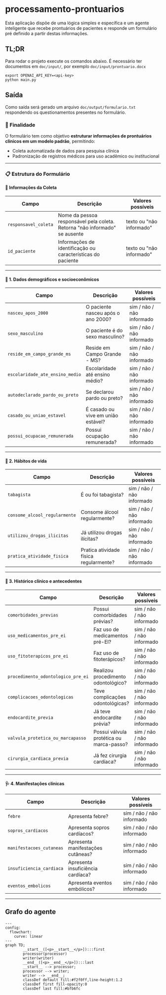 # processamento-prontuarios
Esta aplicação dispõe de uma lógica simples e específica e um agente inteligente que recebe prontuários de pacientes 
e responde um formulário pré definido a partir destas informações.

## TL;DR
Para rodar  o projeto execute os comandos abaixo. É necessário ter documentos em `doc/input/`, por
exemplo `doc/input/prontuario.docx`

````shell
export OPENAI_API_KEY=<api-key>
python main.py
````

## Saída
Como saída será gerado um arquivo `doc/output/formulario.txt` respondendo os questionamentos 
presentes no formulário.

### 📌 Finalidade

O formulário tem como objetivo **estruturar informações de prontuários clínicos em um modelo padrão**, permitindo:

- Coleta automatizada de dados para pesquisa clínica
- Padronização de registros médicos para uso acadêmico ou institucional


---

### 📋 Estrutura do Formulário

#### 👤 Informações da Coleta

| Campo                  | Descrição | Valores possíveis |
|------------------------|-----------|--------------------|
| `responsavel_coleta`   | Nome da pessoa responsável pela coleta. Retorna "não informado" se ausente | texto ou "não informado" |
| `id_paciente`          | Informações de identificação ou características do paciente | texto ou "não informado" |

---

#### 🧬 1. Dados demográficos e socioeconômicos

| Campo                          | Descrição | Valores possíveis |
|--------------------------------|-----------|--------------------|
| `nasceu_apos_2000`             | O paciente nasceu após o ano 2000? | sim / não / não informado |
| `sexo_masculino`               | O paciente é do sexo masculino? | sim / não / não informado |
| `reside_em_campo_grande_ms`   | Reside em Campo Grande - MS? | sim / não / não informado |
| `escolaridade_ate_ensino_medio` | Escolaridade até ensino médio? | sim / não / não informado |
| `autodeclarado_pardo_ou_preto` | Se declarou pardo ou preto? | sim / não / não informado |
| `casado_ou_uniao_estavel`     | É casado ou vive em união estável? | sim / não / não informado |
| `possui_ocupacao_remunerada`  | Possui ocupação remunerada? | sim / não / não informado |

---

#### 💬 2. Hábitos de vida

| Campo                          | Descrição | Valores possíveis |
|--------------------------------|-----------|--------------------|
| `tabagista`                    | É ou foi tabagista? | sim / não / não informado |
| `consome_alcool_regularmente` | Consome álcool regularmente? | sim / não / não informado |
| `utilizou_drogas_ilicitas`    | Já utilizou drogas ilícitas? | sim / não / não informado |
| `pratica_atividade_fisica`    | Pratica atividade física regularmente? | sim / não / não informado |

---

#### 🏥 3. Histórico clínico e antecedentes

| Campo                             | Descrição | Valores possíveis |
|----------------------------------|-----------|--------------------|
| `comorbidades_previas`            | Possui comorbidades prévias? | sim / não / não informado |
| `uso_medicamentos_pre_ei`        | Faz uso de medicamentos pré-EI? | sim / não / não informado |
| `uso_fitoterapicos_pre_ei`       | Faz uso de fitoterápicos? | sim / não / não informado |
| `procedimento_odontologico_pre_ei` | Realizou procedimento odontológico? | sim / não / não informado |
| `complicacoes_odontologicas`     | Teve complicações odontológicas? | sim / não / não informado |
| `endocardite_previa`             | Já teve endocardite prévia? | sim / não / não informado |
| `valvula_protetica_ou_marcapasso`| Possui válvula protética ou marca-passo? | sim / não / não informado |
| `cirurgia_cardiaca_previa`       | Já fez cirurgia cardíaca? | sim / não / não informado |

---

#### 🩺 4. Manifestações clínicas


| Campo                      | Descrição | Valores possíveis |
|----------------------------|-----------|--------------------|
| `febre`                    | Apresenta febre? | sim / não / não informado |
| `sopros_cardiacos`         | Apresenta sopros cardíacos? | sim / não / não informado |
| `manifestacoes_cutaneas`  | Apresenta manifestações cutâneas? | sim / não / não informado |
| `insuficiencia_cardiaca`   | Apresenta insuficiência cardíaca? | sim / não / não informado |
| `eventos_embolicos`        | Apresenta eventos embólicos? | sim / não / não informado |

---


## Grafo do agente
````mermaid
---
config:
  flowchart:
    curve: linear
---
graph TD;
        __start__([<p>__start__</p>]):::first
        processor(processor)
        writer(writer)
        __end__([<p>__end__</p>]):::last
        __start__ --> processor;
        processor --> writer;
        writer --> __end__;
        classDef default fill:#f2f0ff,line-height:1.2
        classDef first fill-opacity:0
        classDef last fill:#bfb6fc
````